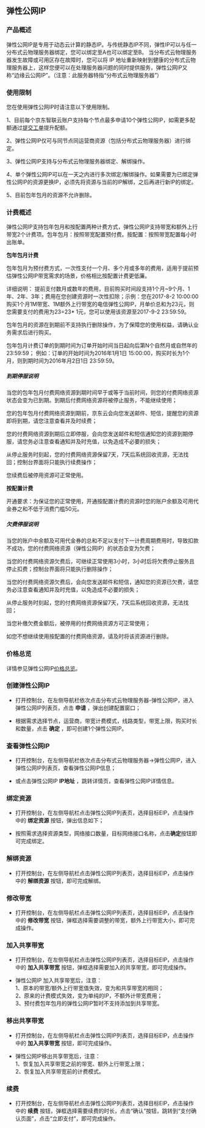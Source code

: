 ## 弹性公网IP

### 产品概述

弹性公网IP是专用于动态云计算的静态IP。与传统静态IP不同，弹性IP可以与任一分布式云物理服务器绑定，您可以绑定至A也可以绑定至B。 当分布式云物理服务器发生故障或可用区存在故障时，您可以将 IP 地址重新映射到健康的分布式云物理服务器上，这样您便可以在处理服务器问题的同时提供服务，弹性公网IP又称“边缘云公网IP”。（注意：此服务器特指“分布式云物理服务器”）

### 使用限制

您在使用弹性公网IP时请注意以下使用限制。

1、目前每个京东智联云账户支持每个节点最多申请10个弹性公网IP，如需更多配额通过[提交工单](https://ticket.jdcloud.com/applyorder/submit)提升配额。<br/>

2、弹性公网IP仅可与同节点同运营商资源（包括分布式云物理服务器）进行绑定。<br/>

3、弹性公网IP支持与分布式云物理服务器绑定、解绑操作。<br/>

4、单个弹性公网IP可以在一天之内进行多次绑定/解绑操作。如果需要为已绑定弹性公网IP的资源更换IP，必须先将资源与当前的IP解绑，之后再进行新IP的绑定。<br/>

5、目前包年包月的资源不允许删除。<br/>

### 计费概述

弹性公网IP支持包年包月和按配置两种计费方式，弹性公网IP支持带宽和额外上行带宽2个计费项。包年包月：按照带宽配置预付费。按配置：按照带宽配置每小时出账单。

**包年包月计费**

包年包月为预付费方式，一次性支付一个月、多个月或多年的费用，适用于提前预估弹性公网IP带宽需求的场景，价格相比按配置计费更低廉。

详细说明：
提前支付数月或数年的费用，目前购买时间段支持1个月~9个月、1年、2年、3年；费用在您创建资源时一次性扣除；示例：您在2017-8-2 10:00:00购买1个月1M带宽、1M额外上行带宽的电信弹性公网IP，月单价总和为23元，则您需要支付的费用为23=23* 1元，您可以使用该资源至2017-9-2 23:59:59。

包年包月的资源在到期前不支持执行删除操作，为了保障您的使用权益，请确认业务需求后进行购买。

包年包月计费订单的到期时间为订单开始时间当日起向后第N个自然月或自然年的23:59:59； 例如：订单的开始时间为2016年1月1日 15:00:00，购买时长为1个月，则到期时间为2016年月2日1日 23:59:59。

##### 到期停服说明

当您的包年包月付费网络资源到期时间早于或等于当前时间，则您的付费网络资源状态会变为已到期。到期后付费网络资源将被停止服务，不能继续使用；

您的包年包月付费网络资源到期前，京东云会向您发送邮件、短信，提醒您的资源即将到期，请您注意查看并及时续费；

您的付费网络资源到期后立即停服，会向您发送邮件和短信通知您的资源到期停服，请您务必注意查看通知并及时充值，以免造成不必要的损失；

从停止服务时刻起，您的付费网络资源保留7天，7天后系统回收资源，无法找回；控制台界面将只能执行续费操作；

您续费后被停用资源可正常使用。

**按配置计费**

开通要求：为保证您的正常使用，开通按配置计费的资源时您的账户余额及可用代金券之和不低于消费门槛50元。

##### 欠费停服说明

当您的账户中余额及可用代金券的总和不足以支付下一计费周期费用时，导致扣款不成功，您的付费网络资源（弹性公网IP）的状态会变为欠费；

当您的付费网络资源欠费后，可继续正常使用3小时，3小时后将欠费停止服务且停止扣费；控制台界面将只能执行删除操作；

当您的付费网络资源欠费后，会向您发送邮件和短信，通知您的资源已欠费，请您务必注意查看通知并及时充值，以免造成不必要的损失；

从停止服务时刻起，您的付费网络资源保留7天，7天后系统回收资源，无法找回；

当您补缴欠费金额后，被停用的付费网络资源方可正常使用；

如您不想继续使用按配置的付费网络资源，请及时将该资源进行删除。

### 价格总览

详情参见弹性公网IP[价格总览](../../Pricing/Price-Overview.md)。

### 创建弹性公网IP

- 打开控制台，在左侧导航栏依次点击分布式云物理服务器-弹性公网IP，进入弹性公网IP列表页，点击 **申请** ，弹出创建配置窗口；<br/>

- 根据需求选择节点，运营商，带宽计费模式，线路类型，带宽上限，购买时长和数量，点击 **确定** ，即可创建1个弹性公网IP。<br/>

### 查看弹性公网IP

- 打开控制台，在左侧导航栏依次点击分布式云物理服务器->弹性公网IP，进入弹性公网IP列表页，查看弹性公网IP信息；<br/>

- 或点击弹性公网IP **IP地址** ，跳转详情页，查看弹性公网IP详情信息。<br/>


### 绑定资源

- 打开控制台，在左侧导航栏点击弹性公网IP列表页，选择目标EIP，点击操作中的 **绑定资源** 按钮，弹出信息如下；<br/>

- 按照需求选择资源类型，网络接口数量，目标网络接口名称，点击**确定**按钮即可完成绑定。

### 解绑资源

- 打开控制台，在左侧导航栏点击弹性公网IP列表页，选择目标EIP，点击操作中的 **解绑资源** 按钮，即可完成解绑。<br/>

### 修改带宽

- 打开控制台，在左侧导航栏点击弹性公网IP列表页，选择目标EIP，点击操作中的 **修改带宽** 按钮，弹框选择需要调整的带宽，额外上行带宽大小，即可完成操作。<br/>

### 加入共享带宽

- 打开控制台，在左侧导航栏点击弹性公网IP列表页，选择目标EIP，点击操作中的 **加入共享带宽** 按钮，弹框选择需要加入的共享带宽，即可完成操作。<br/>

- 弹性公网IP 加入共享带宽后，注意：<br/>
  1、原本的带宽/额外上行带宽值失效，变为和共享带宽的相同；<br/>
  2、原来的计费模式失效，变为单纯的IP，不额外计带宽费用；<br/>
  3、预付费包年包月的弹性公网IP暂时不支持添加到共享带宽。<br/>

### 移出共享带宽

- 打开控制台，在左侧导航栏点击弹性公网IP列表页，选择目标EIP，点击操作中的 **加入共享带宽** 按钮，即可完成操作。<br/>

- 弹性公网IP移出共享带宽后，注意：<br/>
  1、恢复加入共享带宽之前的带宽、额外上行带宽上限；<br/>
  2、恢复加入共享带宽前的计费模式。<br/>

### 续费

- 打开控制台，在左侧导航栏点击弹性公网IP列表页，选择目标EIP，点击操作中的 **续费** 按钮，弹框选择需要续费的时长，点击“确认”按钮，跳转到“支付确认页面”，点击“立即支付”，即可完成操作。<br/>
